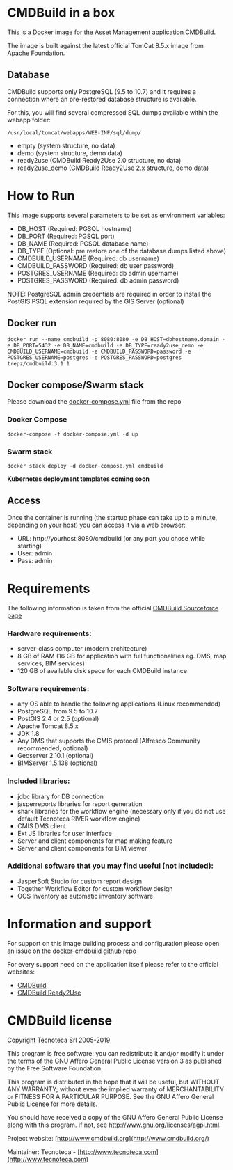 # CMDBuild in a box
This is a Docker image for the Asset Management application CMDBuild.

The image is built against the latest official TomCat 8.5.x image from Apache Foundation.

## Database
CMDBuild supports only PostgreSQL (9.5 to 10.7) and it requires a connection where an pre-restored database structure is available.

For this, you will find several compressed SQL dumps available within the webapp folder:

`/usr/local/tomcat/webapps/WEB-INF/sql/dump/`

- empty (system structure, no data)
- demo (system structure, demo data)
- ready2use (CMDBuild Ready2Use 2.0 structure, no data)
- ready2use_demo (CMDBuild Ready2Use 2.x structure, demo data)

# How to Run

This image supports several parameters to be set as environment variables:
- DB_HOST (Required: PGSQL hostname)
- DB_PORT (Required: PGSQL port)
- DB_NAME (Required: PGSQL database name)
- DB_TYPE (Optional: pre restore one of the database dumps listed above)
- CMDBUILD_USERNAME (Required: db username)
- CMDBUILD_PASSWORD (Required: db user password)
- POSTGRES_USERNAME (Required: db admin username)
- POSTGRES_PASSWORD (Required: db admin password)

NOTE: PostgreSQL admin credentials are required in order to install the PostGIS PSQL extension required by the GIS Server (optional)

## Docker run

`docker run --name cmdbuild -p 8080:8080 -e DB_HOST=dbhostname.domain -e DB_PORT=5432 -e DB_NAME=cmdbuild -e DB_TYPE=ready2use_demo -e CMDBUILD_USERNAME=cmdbuild -e CMDBUILD_PASSWORD=password -e POSTGRES_USERNAME=postgres -e POSTGRES_PASSWORD=postgres trepz/cmdbuild:3.1.1`

## Docker compose/Swarm stack

Please download the [docker-compose.yml](https://github.com/nevarsin/docker-cmdbuild/blob/master/docker-compose.yml) file from the repo

### Docker Compose
`docker-compose -f docker-compose.yml -d up`

### Swarm stack
`docker stack deploy -d docker-compose.yml cmdbuild`

**Kubernetes deployment templates coming soon**

## Access
Once the container is running (the startup phase can take up to a minute, depending on your host) you can access it via a web browser:
- URL: http://yourhost:8080/cmdbuild (or any port you chose while starting)
- User: admin
- Pass: admin

# Requirements
The following information is taken from the official [CMDBuild Sourceforce page](https://sourceforge.net/projects/cmdbuild/files/3.1.1/)

### Hardware requirements:

* server-class computer (modern architecture)
* 8 GB of RAM (16 GB for application with full functionalities eg. DMS,
map services, BIM services)
* 120 GB of available disk space for each CMDBuild instance


### Software requirements: 

* any OS able to handle the following applications (Linux recommended)
* PostgreSQL from 9.5 to 10.7
* PostGIS 2.4 or 2.5 (optional)
* Apache Tomcat 8.5.x
* JDK 1.8
* Any DMS that supports the CMIS protocol (Alfresco Community recommended, optional)
* Geoserver 2.10.1 (optional)
* BIMServer 1.5.138 (optional)


### Included libraries:

* jdbc library for DB connection
* jasperreports libraries for report generation
* shark libraries for the workflow engine (necessary only if you do not use default Tecnoteca RIVER workflow engine)
* CMIS DMS client
* Ext JS libraries for user interface
* Server and client components for map making feature
* Server and client components for BIM viewer


### Additional software that you may find useful (not included):

* JasperSoft Studio for custom report design
* Together Workflow Editor for custom workflow design
* OCS Inventory as automatic inventory software

# Information and support

For support on this image building process and configuration please open an issue on the [docker-cmdbuild github repo](https://github.com/nevarsin/docker-cmdbuild/issues)

For every support need on the application itself please refer to the official websites:
- [CMDBuild](https://www.cmdbuild.org)
- [CMDBuild Ready2Use](https://www.cmdbuildready2use.org)

# CMDBuild license
Copyright Tecnoteca Srl 2005-2019

This program is free software: you can redistribute it and/or modify
it under the terms of the GNU Affero General Public License version 3
as published by the Free Software Foundation.

This program is distributed in the hope that it will be useful,
but WITHOUT ANY WARRANTY; without even the implied warranty of
MERCHANTABILITY or FITNESS FOR A PARTICULAR PURPOSE.
See the GNU Affero General Public License for more details.

You should have received a copy of the GNU Affero General Public License 
along with this program.
If not, see <http://www.gnu.org/licenses/agpl.html>.

Project website: [http://www.cmdbuild.org](http://www.cmdbuild.org/)

Maintainer: Tecnoteca - [http://www.tecnoteca.com](http://www.tecnoteca.com)
